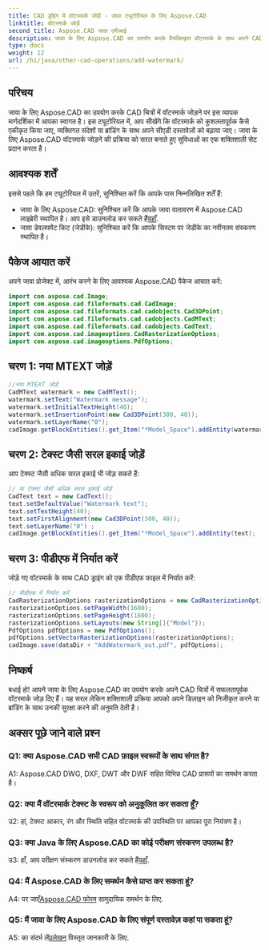 ```yaml
---
title: CAD ड्रॉइंग में वॉटरमार्क जोड़ें - जावा ट्यूटोरियल के लिए Aspose.CAD
linktitle: वॉटरमार्क जोड़ें
second_title: Aspose.CAD जावा एपीआई
description: जावा के लिए Aspose.CAD का उपयोग करके वैयक्तिकृत वॉटरमार्क के साथ अपने CAD चित्रों को बेहतर बनाएं। निर्बाध एकीकरण के लिए हमारी चरण-दर-चरण मार्गदर्शिका का पालन करें।
type: docs
weight: 12
url: /hi/java/other-cad-operations/add-watermark/
---
```

## परिचय

जावा के लिए Aspose.CAD का उपयोग करके CAD चित्रों में वॉटरमार्क जोड़ने पर इस व्यापक मार्गदर्शिका में आपका स्वागत है। इस ट्यूटोरियल में, आप सीखेंगे कि वॉटरमार्क को कुशलतापूर्वक कैसे एकीकृत किया जाए, व्यक्तिगत संदेशों या ब्रांडिंग के साथ अपने सीएडी दस्तावेज़ों को बढ़ाया जाए। जावा के लिए Aspose.CAD वॉटरमार्क जोड़ने की प्रक्रिया को सरल बनाते हुए सुविधाओं का एक शक्तिशाली सेट प्रदान करता है।

## आवश्यक शर्तें

इससे पहले कि हम ट्यूटोरियल में उतरें, सुनिश्चित करें कि आपके पास निम्नलिखित शर्तें हैं:

-  जावा के लिए Aspose.CAD: सुनिश्चित करें कि आपके जावा वातावरण में Aspose.CAD लाइब्रेरी स्थापित है। आप इसे डाउनलोड कर सकते हैं[यहाँ](https://releases.aspose.com/cad/java/).
- जावा डेवलपमेंट किट (जेडीके): सुनिश्चित करें कि आपके सिस्टम पर जेडीके का नवीनतम संस्करण स्थापित है।

## पैकेज आयात करें

अपने जावा प्रोजेक्ट में, आरंभ करने के लिए आवश्यक Aspose.CAD पैकेज आयात करें:

```java
import com.aspose.cad.Image;
import com.aspose.cad.fileformats.cad.CadImage;
import com.aspose.cad.fileformats.cad.cadobjects.Cad3DPoint;
import com.aspose.cad.fileformats.cad.cadobjects.CadMText;
import com.aspose.cad.fileformats.cad.cadobjects.CadText;
import com.aspose.cad.imageoptions.CadRasterizationOptions;
import com.aspose.cad.imageoptions.PdfOptions;
```

## चरण 1: नया MTEXT जोड़ें

```java
//नया MTEXT जोड़ें
CadMText watermark = new CadMText();
watermark.setText("Watermark message");
watermark.setInitialTextHeight(40);
watermark.setInsertionPoint(new Cad3DPoint(300, 40));
watermark.setLayerName("0");
cadImage.getBlockEntities().get_Item("*Model_Space").addEntity(watermark);
```

## चरण 2: टेक्स्ट जैसी सरल इकाई जोड़ें

आप टेक्स्ट जैसी अधिक सरल इकाई भी जोड़ सकते हैं:

```java
// या टेक्स्ट जैसी अधिक सरल इकाई जोड़ें
CadText text = new CadText();
text.setDefaultValue("Watermark text");
text.setTextHeight(40);
text.setFirstAlignment(new Cad3DPoint(300, 40));
text.setLayerName("0") ;
cadImage.getBlockEntities().get_Item("*Model_Space").addEntity(text);
```

## चरण 3: पीडीएफ में निर्यात करें

जोड़े गए वॉटरमार्क के साथ CAD ड्राइंग को एक पीडीएफ फाइल में निर्यात करें:

```java
// पीडीएफ में निर्यात करें
CadRasterizationOptions rasterizationOptions = new CadRasterizationOptions();
rasterizationOptions.setPageWidth(1600);
rasterizationOptions.setPageHeight(1600);
rasterizationOptions.setLayouts(new String[]{"Model"});
PdfOptions pdfOptions = new PdfOptions();
pdfOptions.setVectorRasterizationOptions(rasterizationOptions);
cadImage.save(dataDir + "AddWatermark_out.pdf", pdfOptions);

```

## निष्कर्ष

बधाई हो! आपने जावा के लिए Aspose.CAD का उपयोग करके अपने CAD चित्रों में सफलतापूर्वक वॉटरमार्क जोड़ दिए हैं। यह सरल लेकिन शक्तिशाली प्रक्रिया आपको अपने डिज़ाइन को निजीकृत करने या ब्रांडिंग के साथ उनकी सुरक्षा करने की अनुमति देती है।

## अक्सर पूछे जाने वाले प्रश्न

### Q1: क्या Aspose.CAD सभी CAD फ़ाइल स्वरूपों के साथ संगत है?

A1: Aspose.CAD DWG, DXF, DWT और DWF सहित विभिन्न CAD प्रारूपों का समर्थन करता है।

### Q2: क्या मैं वॉटरमार्क टेक्स्ट के स्वरूप को अनुकूलित कर सकता हूँ?

उ2: हां, टेक्स्ट आकार, रंग और स्थिति सहित वॉटरमार्क की उपस्थिति पर आपका पूरा नियंत्रण है।

### Q3: क्या Java के लिए Aspose.CAD का कोई परीक्षण संस्करण उपलब्ध है?

 उ3: हाँ, आप परीक्षण संस्करण डाउनलोड कर सकते हैं[यहाँ](https://releases.aspose.com/).

### Q4: मैं Aspose.CAD के लिए समर्थन कैसे प्राप्त कर सकता हूं?

 A4: पर जाएँ[Aspose.CAD फोरम](https://forum.aspose.com/c/cad/19) सामुदायिक समर्थन के लिए.

### Q5: मैं जावा के लिए Aspose.CAD के लिए संपूर्ण दस्तावेज़ कहां पा सकता हूं?

 A5: का संदर्भ लें[प्रलेखन](https://reference.aspose.com/cad/java/) विस्तृत जानकारी के लिए.